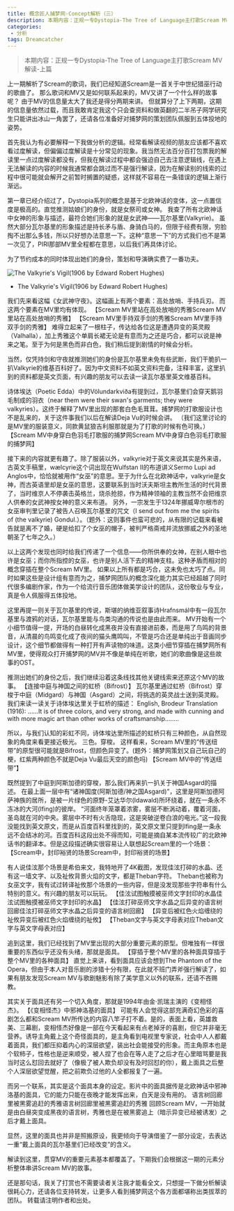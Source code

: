 ```yaml
---
title: 概念匠人捕梦网-Concept解析（三）
description: 本期内容：正规一专Dystopia-The Tree of Language主打歌Scream MV解读-上篇
categories:
 - 分析
tags: Dreamcatcher
---
```


> 本期内容：正规一专Dystopia-The Tree of Language主打歌Scream MV解读-上篇

<!-- more -->

上一期解析了Scream的歌词，我们已经知道Scream是一首关于中世纪猎巫行动的歌曲了。
那么歌词和MV又是如何联系起来的，MV又讲了一个什么样的故事呢？
由于MV的信息量太大了我还是得分两期来讲。
但就算分了上下两期，这期的信息量依然过载，而且我敢肯定我这个只会查资料和做英翻的二半吊子网学研究生只能讲出冰山一角罢了，还请各位准备好对捕梦网的策划团队佩服到五体投地的姿势。

首先我认为有必要解释一下我做分析的逻辑。经常看解读视频的朋友应该都不喜欢看过度解读，但偏偏过度解读是十分常见的现象。我当然无法百分百打包票我的解读里一点过度解读都没有，但我在解读过程中都会强迫自己去注意逻辑线，在遇上无法解读的内容的时候我通常都会跳过而不是强行解读，因为在解读别的线索的过程中很可能就会解开之前暂时搁置的疑惑，这样就不容易在一条错误的逻辑上渐行渐远。

第一章已经介绍过了，Dystopia系列的概念是基于北欧神话的变体，这一点置信度是极高的。直觉推测姑娘们的身份，就是女祭司或女神。
我查了所有北欧神话中女神的形象与描述，最符合她们形象的就是女武神——瓦尔基里(Valkyrie)。
虽然大部分瓦尔基里的形象描述是持长矛与盾、身骑白马的，但限于经费有限，穷脸掏不出那么多钱，所以只好想办法意思一下。这种“意思一下”的方式我们也不是第一次见了，PIRI那部MV里全程都在意思，以后我们再具体讨论。

为了节约成本的同时体现出她们的身份，策划和导演确实费了一番功夫。

![The Valkyrie's Vigil(1906 by Edward Robert Hughes)](https://wx4.sinaimg.cn/mw690/0080k6NRgy1gh367537rnj30li0x9ahd.jpg)
* The Valkyrie's Vigil(1906 by Edward Robert Hughes)

我们先来看这幅《女武神守夜》。这幅画上有两个要素：高处放哨、手持兵刃。
而这两个要素在MV里均有体现。
【Scream MV里站在高处放哨的秀雅Scream MV里站在高处放哨的秀雅】
【Scream MV里手持双手剑的秀雅Scream MV里手持双手剑的秀雅】
难得立起来了一根柱子，传达给各位这是遭遇异变的英灵殿（Valhalla），加上秀雅这个单肩长裙无论是有意而为之还是巧合，都可以说是神来之笔。至于为何是黑色而非白色，我们稍后提到剧情的时候会分析。

当然，仅凭持剑和守夜就推测她们的身份是瓦尔基里未免有些武断，我们干脆扒一扒Valkyrie的维基百科好了。因为中文资料不如英文资料完备，注释丰富，这里扒到的资料都是英文页面，有兴趣的朋友可以去读一读瓦尔基里英文维基百科。

诗体埃达（Poetic Edda）中的Völundarkviða有提到过，瓦尔基里们会穿天鹅羽毛制成的羽衣（near them were their swan's garments; they were valkyries）。这终于解释了MV里出现的那套白色毛茸茸。捕梦网的打歌服设计也不是乱来的，关于这件事我们以后在解读Deja Vu的时候会讲。
（我们这里讨论的是MV里的服装意义，同款黄鼠狼吉利服那就是为了打歌的时候有色可换。）
【Scream MV中身穿白色羽毛打歌服的捕梦网Scream MV中身穿白色羽毛打歌服的捕梦网】

接下来的内容就更有趣了。除了服装以外，valkyrie对于英文来说其实是外来语，古英文手稿里，wælcyrie这个词出现在Wulfstan II的布道讲义Sermo Lupi ad Anglos中，恰恰就被用作“女巫”的意思。至于为什么在北欧神话中，valkyrie是女神，而古英语里却是女巫的意思，这要联系到当时沃夫斯坦主教所生活的时代背景了，当时维京人不停袭击英格兰，烧杀抢掠，作为精神领袖的主教当然不会把维京人供奉的女武神按女神的意义来布道。
另外，一宗发生于1324年挪威卑尔根市的女巫审判里记录了被告人召唤瓦尔基里的咒文（I send out from me the spirits of (the valkyrie) Gondul.）。（题外：这则事件也蛮可悲的，从有限的记载来看被告就是离不了婚，硬是给扣了个女巫的帽子，被判严格斋戒并流放挪威之外的圣地朝圣了七年之久。）

以上这两个发现也同时给我们传递了一个信息——你所供奉的女神，在别人眼中也许是女巫；而你所指控的女巫，也许是别人活下去的精神支柱。这种矛盾而相对的概念穿插在整个Scream MV里。
如果以上所有都是巧合，这未免也太巧了点。同时如果这些是设计组有意而为之，捕梦网团队的概念深化能力其实已经超越了同时代很多编剧作家，作为一个给流行音乐团体做美学设计的团队，这份敬业与专业，真是令人佩服得五体投地。

这里再提一则关于瓦尔基里的传说，斯堪的纳维亚叙事诗Hrafnsmál中有一段瓦尔基里与渡鸦的对话，瓦尔基里能与鸟类沟通的传说也是由此而来。
MV开始有一个小细节值得一提，开场的白昼转化成黑夜并没有直接进前奏，而是用了鸟鸣的背景音，从清晨的鸟鸣变化成了夜间的猫头鹰鸣叫，不管是巧合还是单纯出于音画同步设计，这个细节都做得有一种打开有声读物的味道。这类小细节穿插在捕梦网所有MV里，使得观众打开捕梦网的MV并不像是单纯在听歌，她们的歌曲像是这些故事的OST。

推测出她们的身份之后，我们继续沿着这条线找其他关键线索来还原这个MV的故事。
【连接中庭与神国之间的虹桥（Bifrost）】
瓦尔基里通过虹桥（Bifrost）穿梭于中庭（Midgard）与神国（Asgard）之间，将挑选的英灵战士送到英灵殿。
我们来读一读关于诗体埃达里关于虹桥的描述：
English, Brodeur Translation (1916):
……It is of three colors, and very strong, and made with cunning and with more magic art than other works of craftsmanship..……

所以，与我们认知的彩虹不同，诗体埃达里所描述的虹桥只有三种颜色，从自然现象的角度来看更接近极光。
三色。穿梭。
这样看来，Scream MV里的“传送纽带”的原型很可能就是Bifrost，但颜色异变了。(题外：捕梦网策划又自己玩自己的梗，红紫两种颜色不就是Deja Vu最后天空的颜色吗)
【Scream MV中的“传送纽带”】

既然提到了中庭到阿斯加德的穿梭，那么我们再来扒一扒关于神国Asgard的描述。
在最上面一层中有“诸神国度(阿斯加德/神之国Asgard)”，这里是阿斯加德阿萨神族的居所，是被一片绿色的原野-艾达华尔(Idawald)所环绕着，就在一条永不冻冰的大河(Ifing)的彼岸。
“河面终年笼罩着浓雾，雾层不断涡动着，覆着河面，圣岛就在河的中央。雾层中不时有火舌隐现，这是突破逆卷白浪的电光。”这一段我没能找到英文原文，而是从百度百科里找到的，英文原文里只提到Ifing是一条永远不会结冰的河。百度百科这段出处不得而知，可能是摘自某本流传较广的北欧神话书的翻译本。但是这段描述确实很容易让人联想起Scream里的一个场景：
【Scream中，封印裕贤的场景Scream中，封印裕贤的场景】

有人说佳泫那个场景是希伯来文，我特地开了4K截图，发现佳泫打碎的水晶、还有这一墙文字、以及祉攸背景火焰的文字，都是Theban字符。
Theban也被称为女巫文字，我有试过转译祉攸那个场景的一些内容，但是没发现那些字符串有什么特别的意义。有兴趣的朋友可以玩玩。
【佳泫试图触摸被巫师文字封印的水晶佳泫试图触摸被巫师文字封印的水晶】
【佳泫打碎巫师文字水晶之后异变的语言树回廊佳泫打碎巫师文字水晶之后异变的语言树回廊】
【异变后被红色火焰缠绕的祉攸异变后被红色火焰缠绕的祉攸】
【Theban文字与英文字母表对应Theban文字与英文字母表对应】

追到这里，我们已经找到了MV里出现的大部分重要元素的原型。但唯独有一样很重要的东西似乎还没有头绪，那就是面具。
【穿插于整个MV里的各种面具穿插于整个MV里的各种面具】
直觉上来讲，看到面具应该会想到The Phantom of the Opera，但由于本人对音乐剧的涉猎十分有限，在此就不班门弄斧强行解读了，如果有朋友发现Scream MV与歌剧魅影有除了美学意义以外的联系，还请不吝赐教。

其实关于面具还有另一个切入角度，那就是1994年由金·凯瑞主演的《变相怪杰》。
【《变相怪杰》中邪神洛基的面具】
可能有人会觉得这部充满奇幻色彩的喜剧怎么都和Scream MV所传达的内容八竿子打不着。是的，表面上看，英雄救美、三幕剧，变相怪杰好像是一部在今天看起来有点老掉牙的喜剧，但它并非毫无营养。诱导主角戴上这个奇怪面具的，是主角看到电视里专家说，社会中人人都戴着面具，我们都压抑着内心的深层欲望，装出社会能接受的形象。而主角原本也是个软柿子，性格也是逆来顺受，被人捏了也会在等人走了之后才在心里暗骂要是我当时这么怼回去就好了（像极了被人欺负却没有及时回怼的你），戴上面具之后整个人深层欲望觉醒，把之前欺负过他的人全都报复了一遍。

而另一个联系，其实是这个面具本身的设定。影片中的面具据传是北欧神话中邪神洛基的面具，它的能力只能在夜晚才能发挥出来，白天是没有用的。
语言树回廊里被黑雾追赶的秀雅语言树回廊里被黑雾追赶的秀雅
回顾Scream MV，一开始就是由白昼突变成黑夜的语言树，秀雅也是在被黑雾追上（暗示异变已经被诱发）之后才戴上面具。

显然，这里的面具也并非是照搬原设，我更倾向于导演借鉴了一部分设定，去表达一重“戴上面具的瓦尔基里们已经改变”的含义。

解读到这里，贯穿MV的重要元素基本都覆盖了。下期我们会根据这一期的元素分析整体串讲Scream MV的故事。

还是那句话，我关了打赏也不需要读者关注我才能看全文，只想提一下做分析解读很耗心力，还请各位支持转发，让更多人看到捕梦网这个各方面都堪称出类拔萃的团队。
转载请注明作者和出处。
